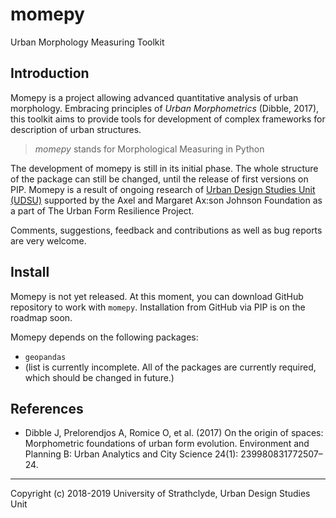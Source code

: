 # momepy
Urban Morphology Measuring Toolkit

## Introduction
Momepy is a project allowing advanced quantitative analysis of urban morphology. Embracing principles of *Urban Morphometrics* (Dibble, 2017), this toolkit aims to provide tools for development of complex frameworks for description of urban structures.

> *momepy* stands for Morphological Measuring in Python

The development of momepy is still in its initial phase. The whole structure of the package can still be changed, until the release of first versions on PIP. Momepy is a result of ongoing research of [Urban Design Studies Unit (UDSU)](http://udsu-strath.com) supported by the Axel and Margaret Ax:son Johnson Foundation as a part of The Urban Form Resilience Project.

Comments, suggestions, feedback and contributions as well as bug reports are very welcome.

## Install
Momepy is not yet released. At this moment, you can download GitHub repository to work with `momepy`. Installation from GitHub via PIP is on the roadmap soon.

Momepy depends on the following packages:
- `geopandas`
- (list is currently incomplete. All of the packages are currently required, which should be changed in future.)

## References
- Dibble J, Prelorendjos A, Romice O, et al. (2017) On the origin of spaces: Morphometric foundations of urban form evolution. Environment and Planning B: Urban Analytics and City Science 24(1): 239980831772507–24.

---
Copyright (c) 2018-2019 University of Strathclyde, Urban Design Studies Unit
